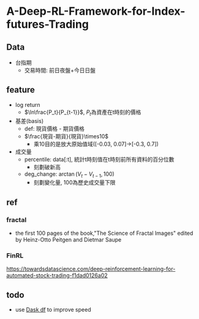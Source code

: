 # A-Deep-RL-Framework-for-Index-futures-Trading
## Data
- 台指期
    - 交易時間: 前日夜盤+今日日盤

## feature
- log return
    - $\ln\frac{P_t}{P_{t-1}}$, $P_t$為資產在t時刻的價格
- 基差(basis)
    - def: 現貨價格 - 期貨價格
    - $\frac{現貨-期貨}{現貨}\times10$
        - 乘10目的是放大原始值域([-0.03, 0.07]->[-0.3, 0.7])
- 成交量
    - percentile: data[:t], 統計t時刻值在t時刻前所有資料的百分位數
        - 刻劃破新高
    - deg_change: $\arctan(V_t-V_{t-1}, 100)$
        - 刻劃變化量, 100為歷史成交量下限

## ref
### fractal
- the first 100 pages of the book,"The Science of Fractal Images" edited by Heinz-Otto Peitgen and Dietmar Saupe

### FinRL
https://towardsdatascience.com/deep-reinforcement-learning-for-automated-stock-trading-f1dad0126a02

## todo
- use [Dask df](https://examples.dask.org/dataframe.html) to improve speed